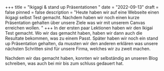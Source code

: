 +++
title = "Ikigagi & stand up Präsentationen "
date = "2022-09-13"
draft = false
pinned = false
description = "Heute haben wir auf eine Webseite einen ikigagi selbst Test gemacht. Nachdem haben wir noch einen kurze Präsentation gehalten über unsere Ziele was wir mit unserem Canvas erreichen wollen. "
+++
In der ersten paar Lektionen haben wir den Ikigai Test gemacht. Wo wir das gemacht haben, haben wir dann auch die Resultate bekommen, was zu einem Passt. Später haben wir noch ein stand up Präsentation gehalten, da mussten wir den anderen erklären was unsere nächsten Schritten sind für unsere Firma, welches wir zu zweit machen. 

N﻿achdem wir das gemacht haben, konnten wir selbständig an unseren Blog schreiben, was auch bei mir bis zum schluss gedauert hat.